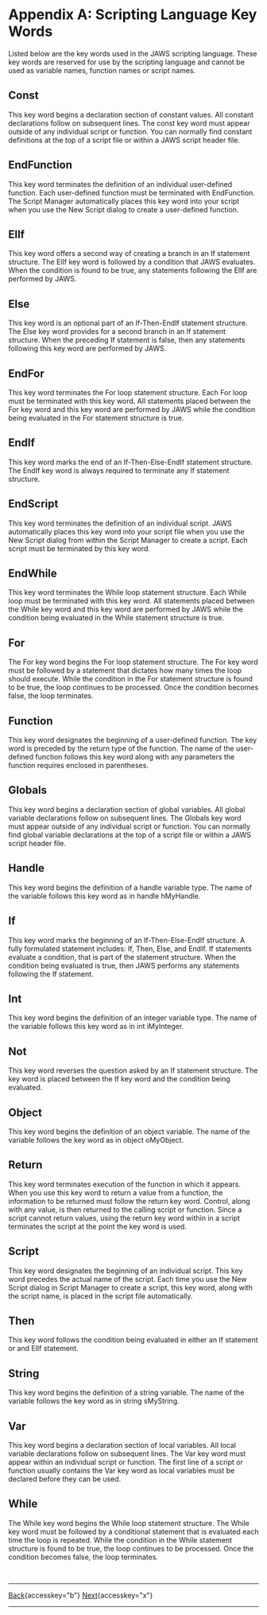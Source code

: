 # Appendix A: Scripting Language Key Words

Listed below are the key words used in the JAWS scripting language.
These key words are reserved for use by the scripting language and
cannot be used as variable names, function names or script names.

## Const

This key word begins a declaration section of constant values. All
constant declarations follow on subsequent lines. The const key word
must appear outside of any individual script or function. You can
normally find constant definitions at the top of a script file or within
a JAWS script header file.

## EndFunction

This key word terminates the definition of an individual user-defined
function. Each user-defined function must be terminated with
EndFunction. The Script Manager automatically places this key word into
your script when you use the New Script dialog to create a user-defined
function.

## ElIf

This key word offers a second way of creating a branch in an If
statement structure. The ElIf key word is followed by a condition that
JAWS evaluates. When the condition is found to be true, any statements
following the ElIf are performed by JAWS.

## Else

This key word is an optional part of an If-Then-EndIf statement
structure. The Else key word provides for a second branch in an If
statement structure. When the preceding If statement is false, then any
statements following this key word are performed by JAWS.

## EndFor

This key word terminates the For loop statement structure. Each For loop
must be terminated with this key word. All statements placed between the
For key word and this key word are performed by JAWS while the condition
being evaluated in the For statement structure is true.

## EndIf

This key word marks the end of an If-Then-Else-EndIf statement
structure. The EndIf key word is always required to terminate any If
statement structure.

## EndScript

This key word terminates the definition of an individual script. JAWS
automatically places this key word into your script file when you use
the New Script dialog from within the Script Manager to create a script.
Each script must be terminated by this key word.

## EndWhile

This key word terminates the While loop statement structure. Each While
loop must be terminated with this key word. All statements placed
between the While key word and this key word are performed by JAWS while
the condition being evaluated in the While statement structure is true.

## For

The For key word begins the For loop statement structure. The For key
word must be followed by a statement that dictates how many times the
loop should execute. While the condition in the For statement structure
is found to be true, the loop continues to be processed. Once the
condition becomes false, the loop terminates.

## Function

This key word designates the beginning of a user-defined function. The
key word is preceded by the return type of the function. The name of the
user-defined function follows this key word along with any parameters
the function requires enclosed in parentheses.

## Globals

This key word begins a declaration section of global variables. All
global variable declarations follow on subsequent lines. The Globals key
word must appear outside of any individual script or function. You can
normally find global variable declarations at the top of a script file
or within a JAWS script header file.

## Handle

This key word begins the definition of a handle variable type. The name
of the variable follows this key word as in handle hMyHandle.

## If

This key word marks the beginning of an If-Then-Else-EndIf structure. A
fully formulated statement includes: If, Then, Else, and EndIf. If
statements evaluate a condition, that is part of the statement
structure. When the condition being evaluated is true, then JAWS
performs any statements following the If statement.

## Int

This key word begins the definition of an integer variable type. The
name of the variable follows this key word as in int iMyInteger.

## Not

This key word reverses the question asked by an If statement structure.
The key word is placed between the If key word and the condition being
evaluated.

## Object

This key word begins the definition of an object variable. The name of
the variable follows the key word as in object oMyObject.

## Return

This key word terminates execution of the function in which it appears.
When you use this key word to return a value from a function, the
information to be returned must follow the return key word. Control,
along with any value, is then returned to the calling script or
function. Since a script cannot return values, using the return key word
within in a script terminates the script at the point the key word is
used.

## Script

This key word designates the beginning of an individual script. This key
word precedes the actual name of the script. Each time you use the New
Script dialog in Script Manager to create a script, this key word, along
with the script name, is placed in the script file automatically.

## Then

This key word follows the condition being evaluated in either an If
statement or and ElIf statement.

## String

This key word begins the definition of a string variable. The name of
the variable follows the key word as in string sMyString.

## Var

This key word begins a declaration section of local variables. All local
variable declarations follow on subsequent lines. The Var key word must
appear within an individual script or function. The first line of a
script or function usually contains the Var key word as local variables
must be declared before they can be used.

## While

The While key word begins the While loop statement structure. The While
key word must be followed by a conditional statement that is evaluated
each time the loop is repeated. While the condition in the While
statement structure is found to be true, the loop continues to be
processed. Once the condition becomes false, the loop terminates.

 

  ---------------------------------------------------------- -- ---------------------------------------
  [Back](javascript:window.history.go(-1);){accesskey="b"}      [Next](Appendix_B.htm){accesskey="x"}
  ---------------------------------------------------------- -- ---------------------------------------

